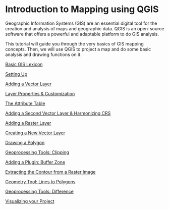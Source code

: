 # Introduction to Mapping using QGIS

Geographic Information Systems (GIS) are an essential digital tool for the creation and analysis of maps and geographic data. QGIS is an open-source software that offers a powerful and adaptable platform to do GIS analysis.

This tutorial will guide you through the very basics of GIS mapping concepts. Then, we will use QGIS to project a map and do some basic analysis and drawing functions on it.

[Basic GIS Lexicon](sections/basic.md)  

[Setting Up](sections/setup.md)  

[Adding a Vector Layer](sections/layer1.md)  

[Layer Properties & Customization](sections/layerpro.md)  

[The Attribute Table](sections/attrib.md)  

[Adding a Second Vector Layer & Harmonizing CRS](sections/layer2.md)  

[Adding a Raster Layer](sections/raster.md)  

[Creating a New Vector Layer](sections/newlayer.md)  

[Drawing a Polygon](sections/polydraw.md)  

[Geoprocessing Tools: Clipping](sections/clip.md)  

[Adding a Plugin: Buffer Zone](sections/buffer.md)  

[Extracting the Contour from a Raster Image](sections/contour.md)  

[Geometry Tool: Lines to Polygons](sections/linesto.md)  

[Geoprocessing Tools: Difference](sections/differ.md)  

[Visualizing your Project](sections/visual.md)  